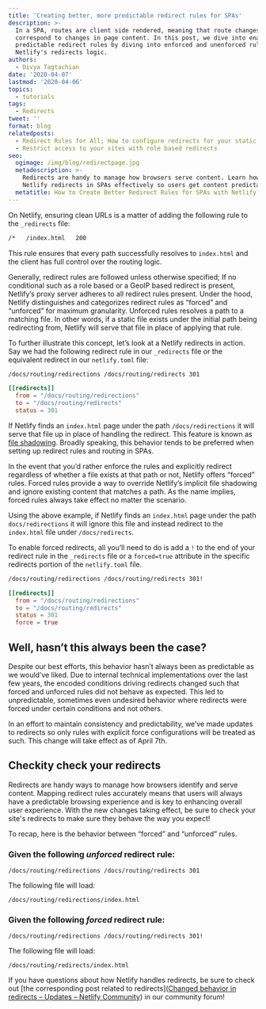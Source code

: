 ```yaml
---
title: 'Creating better, more predictable redirect rules for SPAs'
description: >-
  In a SPA, routes are client side rendered, meaning that route changes only
  correspond to changes in page content. In this post, we dive into enabling
  predictable redirect rules by diving into enforced and unenforced rules in
  Netlify's redirects logic.
authors:
  - Divya Tagtachian
date: '2020-04-07'
lastmod: '2020-04-06'
topics:
  - tutorials
tags:
  - Redirects
tweet: ''
format: blog
relatedposts:
  - Redirect Rules for All; How to configure redirects for your static site
  - Restrict access to your sites with role based redirects
seo:
  ogimage: /img/blog/redirectpage.jpg
  metadescription: >-
    Redirects are handy to manage how browsers serve content. Learn how to use
    Netlify redirects in SPAs effectively so users get content predictably.
  metatitle: How to Create Better Redirect Rules for SPAs with Netlify
---
```

On Netlify, ensuring clean URLs is a matter of adding the following rule to the `_redirects` file:

```bash
/*   /index.html   200
```

This rule ensures that every path successfully resolves to `index.html`  and the client has full control over the routing logic. 

Generally, redirect rules are followed unless otherwise specified; If no conditional such as a role based or a GeoIP based redirect is present, Netlify’s proxy server adheres to all redirect rules present. Under the hood, Netlify distinguishes and categorizes redirect rules as “forced” and “unforced” for maximum granularity.  Unforced rules resolves a path to a matching file. In other words, if a static file exists under the initial path being redirecting from, Netlify will serve that file in place of applying that rule. 

To further illustrate this concept, let’s look at a Netlify redirects in action. Say we had the following redirect rule in our `_redirects` file or the equivalent redirect in our `netlify.toml` file:

```bash
/docs/routing/redirections /docs/routing/redirects 301
```

```toml
[[redirects]]
  from = "/docs/routing/redirections"
  to = "/docs/routing/redirects"
  status = 301
```

If Netlify finds an `index.html` page under the path `/docs/redirections` it will serve that file up in place of handling the redirect.  This feature is known as [file shadowing](https://docs.netlify.com/routing/redirects/rewrites-proxies/#shadowing). Broadly speaking, this behavior tends to be preferred when setting up redirect rules and routing in SPAs.

In the event that you’d rather enforce the rules and explicitly redirect regardless of whether a file exists at that path or not, Netlify offers “forced” rules. Forced rules provide a way to override Netlify’s implicit file shadowing and ignore existing content that matches a path. As the name implies, forced rules always take effect no matter the scenario. 

Using the above example, if Netlify finds an `index.html` page under the path `docs/redirections` it will ignore this file and instead redirect to the `index.html` file under `/docs/redirects`. 

To enable forced redirects, all you’ll need to do is add a `!` to the end of your redirect rule  in the `_redirects` file or a `forced=true` attribute in the specific redirects portion of the `netlify.toml` file.

```bash
/docs/routing/redirections /docs/routing/redirects 301!
```

```toml
[[redirects]]
  from = "/docs/routing/redirections"
  to = "/docs/routing/redirects"
  status = 301
  force = true
```

## Well, hasn’t this always been the case?
Despite our best efforts, this behavior hasn’t always been as predictable as we would’ve liked. Due to internal technical implementations over the last few years, the encoded conditions driving redirects changed such that forced and unforced rules did not behave as expected. This led to unpredictable, sometimes even undesired behavior where redirects were forced under certain conditions and not others. 

In an effort to maintain consistency and predictability, we’ve made updates to redirects so only rules with explicit force configurations will be treated as such. This change will take effect as of April 7th.

## Checkity check your redirects
Redirects are handy ways to manage how browsers identify and serve content. Mapping redirect rules accurately means that users will always have a predictable browsing experience and is key to enhancing overall user experience. With the new changes taking effect, be sure to check your site's redirects to make sure they behave the way you expect!

To recap, here is the behavior between “forced” and “unforced” rules. 

### Given the following _unforced_ redirect rule:
```
/docs/routing/redirections /docs/routing/redirects 301
```
 
The following file will load:
```
/docs/routing/redirections/index.html
```

### Given the following _forced_ redirect rule:
```
/docs/routing/redirections /docs/routing/redirects 301!
```

The following file will load:
```
/docs/routing/redirects/index.html
```

If you have questions about how Netlify handles redirects, be sure to check out [the corresponding post related to redirects]([Changed behavior in redirects – Updates – Netlify Community](https://community.netlify.com/t/changed-behavior-in-redirects/10084)) in our community forum!